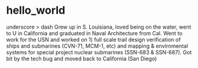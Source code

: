# hello_world
underscore > dash
Grew up in S. Louisiana, loved being on the water, went to U in California and graduated in Naval Architecture from Cal. Went to work for the USN and worked on 1) full scale trail design verification of ships and submarines (CVN-71, MCM-1, etc)  and mapping & envirnmental systems for special project nuclear submarines (SSN-683 & SSN-687). Got bit by the tech bug and moved back to California (San Diego) 
